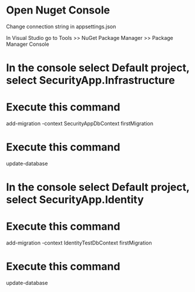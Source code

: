 # Open Nuget Console

Change connection string in appsettings.json

In Visual Studio go to Tools >> NuGet Package Manager >> Package Manager Console


# In the console select Default project, select SecurityApp.Infrastructure

# Execute this command
add-migration -context SecurityAppDbContext firstMigration


# Execute this command
update-database


# In the console select Default project, select SecurityApp.Identity

# Execute this command
add-migration -context IdentityTestDbContext firstMigration


# Execute this command
update-database
